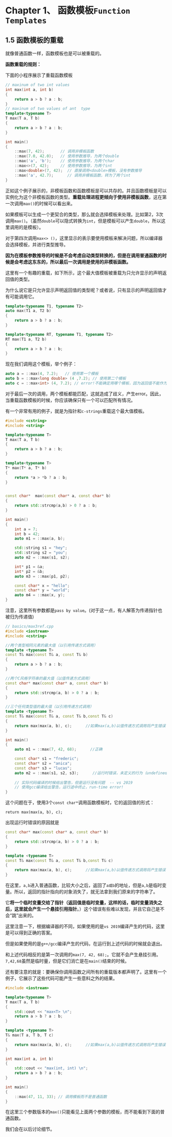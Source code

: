 # Chapter 1、 函数模板```Function Templates```

## 1.5 函数模板的重载

就像普通函数一样，函数模板也是可以被重载的。

**函数重载的规则：**

下面的小程序展示了重载函数模板

```c++
// maxinum of two int values
int max(int a, int b)
{
	return a > b ? a : b;
}
// maxinum of two values of ant  type
template<typename T>
T max(T a, T b)
{
	return a > b ? a : b;
}

int main()
{
	::max(7, 42);       // 调用非模板函数 
	::max(7.0, 42.0);   // 使用参数推导，为两个double
	::max('a', 'b');    // 使用参数推导，为两个char
	::max<>(7, 42);     // 使用参数推导，为两个int
	::max<double>(7, 42);  // 直接调用<double>模板，没有参数推导
	::max('a', 42.7);      // 调用非模板函数，转为了两个int
}
```

正如这个例子展示的，非模板函数和函数模板是可以共存的。并且函数模板是可以实例化为这个非模板函数的类型。**重载处理进程更倾向于使用非模板函数**，这在第一次调用```max()```的时候可以看出来。

如果模板可以生成一个更契合的类型，那么就会选择模板来处理。比如第2，3次调用```max()```。（虽然```double```可以隐式转换为```int```，但是模板可以产生```double```，所以这里调用的是模板）。

对于第四次调用```max<> ()```，这里显示的表示要使用模板来解决问题，所以编译器会选择模板，并进行类型推导。

**因为在模板参数推导的时候是不会考虑自动类型转换的，但是在调用普通函数的时候是会考虑这东东的，所以最后一次调用是使用的非模板函数。**

这里有一个有趣的重载，如下所示，这个最大值模板被重载为只允许显示的声明返回值的类型。

为什么说它是只允许显示声明返回值的类型呢？或者说，只有显示的声明返回值才有可能调用它。

```c++
template<typename T1, typename T2>
auto max(T1 a, T2 b)
{
	return a > b ? a : b;
}

template<typename RT, typename T1, typename T2>
RT max(T1 a, T2 b)
{
	return a > b ? a : b;
}
```

现在我们调用这个模板，举个例子：

```c++
auto a = ::max(4, 7.2);   // 使用第一个模板
auto b = ::max<long double> (4 ,7.2); // 使用第二个模板
auto c = ::max<int> (4, 7.2); // error!不能确定用哪个模板，因为返回值不能作为函数重载的依据
```

对于最后一次的调用，两个模板都能匹配，这就造成了歧义，产生error。因此，当重载函数模板的时候，你应该确保只有一个可以匹配所有情况。

有一个非常有用的例子，就是为指针和```c-strings```重载这个最大值模板。

```c++
#include <cstring>
#include <string>

template<typename T>
T max(T a, T b)
{
	return a > b ? a : b;
}

template<typename T>
T* max(T* a, T* b)
{
	return *a > *b ? a : b;
}


const char*  max(const char* a, const char* b)
{
	return std::strcmp(a,b) > 0 ? a : b;
}

int main()
{
	int a = 7;
	int b = 42;
	auto m1 = ::max(a, b);

	std::string s1 = "hey";
	std::string s2 = "you";
	auto m2 = ::max(s1, s2);

	int* p1 = &a;
	int* p2 = &b;
	auto m3 = ::max(p1, p2);

	const char* x = "hello";
	const char* y = "world";
	auto m4 = ::max(x, y);
}
```

注意，这里所有参数都是```pass by value```。(对于这一点，有人解答为传递指针也被归为传递值)

```c++
// basics/max3ref.cpp
#include <iostream>
#include <cstring>

//两个类型相同元素的最大值（以引用传递方式调用）
template <typename T>
const T& max(const T& a, const T& b)
{
    return a > b ? a : b;
}

//两个C风格字符串的最大值（以值传递方式调用）
const char* max(const char* a, const char* b)
{
    return std::strcmp(a, b) > 0 ? a : b;
}

//三个任何类型值的最大值（以引用传递方式调用）
template <typename T>
const T& max(const T& a, const T& b,const T& c)
{
    return max(max(a, b), c);      //如果max(a,b)以值传递方式调用将产生错误
}

int main()
{
    auto m1 = ::max(7, 42, 68);      //正确

    const char* s1 = "frederic";
    const char* s2 = "anica";
    const char* s3 = "lucas";
    auto m2 = ::max(s1, s2, s3);      //运行时错误，未定义的行为（undefined behavior）
    
    // 实际代码编译的时候给出警告，但是运行没有问题  -- vs 2019
    // 使用gcc编译给出警告，运行途中终止，run-time error!
}
```

这个问题在于，使用3个```const char*```调用函数模板时，它的返回值的形式：

```return max(max(a, b), c);```

出现运行时错误的原因就是

```c++
const char* max(const char* a, const char* b)
{
    return std::strcmp(a, b) > 0 ? a : b;
}

template <typename T>
const T& max(const T& a, const T& b,const T& c)
{
    return max(max(a, b), c);      //如果max(a,b)以值传递方式调用将产生错误
}
```

在这里，```a,b```进入普通函数，比较大小之后，返回了```a或b```的地址，但是```a,b```是临时变量。所以，返回的指针指向的对象消失了，就无法拿到我们原来的字符串了。

它**将一个临时变量交给了指针（返回值是临时变量，这样的话，临时变量消失之后，这里就会产生一个悬挂引用指针**。）这个错误有些难以发现，并且它自己是不会“跳”出来的。 

这里注意一下，根据编译器的不同，如果使用的是```vs 2019```编译产生的代码，这里是可以得到正确的答案。

但是如果使用的是```g++/gcc```编译产生的代码，在运行到上述代码的时候就会退出。

和上述代码相反的是第一次调用的```max(7, 42, 68);```。它就不会产生悬挂引用。```7,42,68```虽然是临时量，但是它们消亡是在```main()```结束的时候。

还有要注意的就是：要确保你调用函数之间所有的重载版本都声明了。这里有一个例子，它展示了这些代码可能产生一些意料之外的结果。

```c++
#include <iostream>

template<typename T>
T max(T a, T b)
{
	std::cout << "max<T> \n";
	return a > b ? a : b;
}

template <typename T>
T& max(T a, T b, T c)
{
	return max(max(a, b), c);      //如果max(a,b)以值传递方式调用将产生错误
}

int max(int a, int b)
{
	std::cout << "max(int, int) \n";
	return a > b ? a : b;
}

int main()
{
	::max(47, 11, 33); // 调用模板而不是普通函数
}
```

在这里三个参数版本的```max()```只能看见上面两个参数的模板，而不能看到下面的普通函数。

我们会在以后讨论细节。



